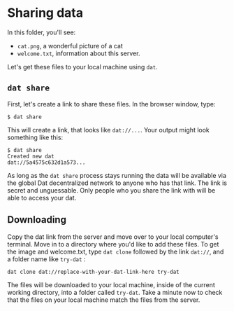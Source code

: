 # Sharing data

In this folder, you'll see:

  - `cat.png`, a wonderful picture of a cat
  - `welcome.txt`, information about this server.

Let's get these files to your local machine using `dat`.

## `dat share`

First, let's create a link to share these files. In the browser window, type:

```
$ dat share
```

This will create a link, that looks like `dat://...`.  Your output might look something like this:

```
$ dat share
Created new dat
dat://5a4575c632d1a573...
```

As long as the `dat share` process stays running the data will be available via the global Dat decentralized network to anyone who has that link. The link is secret and unguessable. Only people who you share the link with will be able to access your dat.

## Downloading

Copy the dat link from the server and move over to your local computer's terminal. Move in to a directory where you'd like to add these files. To get the image and welcome.txt, type `dat clone` followed by the link `dat://`, and a folder name like `try-dat` :

```
dat clone dat://replace-with-your-dat-link-here try-dat
```

The files will be downloaded to your local machine, inside of the current working directory, into a folder called `try-dat`. Take a minute now to check that the files on your local machine match the files from the server.
